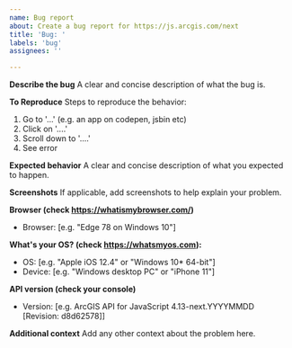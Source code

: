 ```yaml
---
name: Bug report
about: Create a bug report for https://js.arcgis.com/next
title: 'Bug: '
labels: 'bug'
assignees: ''

---
```


<!--
STEP 1: Are you in the right place?

- General questions about ArcGIS API for JavaScript? See https://developers.arcgis.com/javascript/support/

- Can you reproduce the issue with a released version? If so, please report via [Esri Support](http://support.esri.com/).

- Is this a bug specifically for https://js.arcgis.com/next (and cannot be reproduced in earlier versions)? 
  Then you're in the right place, please delete this comment and file an issue right here!
-->

**Describe the bug**
A clear and concise description of what the bug is.

**To Reproduce**
Steps to reproduce the behavior:
1. Go to '...' (e.g. an app on codepen, jsbin etc)
2. Click on '....'
3. Scroll down to '....'
4. See error

**Expected behavior**
A clear and concise description of what you expected to happen.

**Screenshots**
If applicable, add screenshots to help explain your problem.

**Browser (check https://whatismybrowser.com/)** 
 - Browser: [e.g. "Edge 78 on Windows 10"]
 
**What's your OS? (check https://whatsmyos.com):**
 - OS: [e.g. "Apple iOS 12.4" or "Windows 10* 64-bit"]
 - Device: [e.g. "Windows desktop PC" or "iPhone 11"]

**API version (check your console)**
 - Version: [e.g. ArcGIS API for JavaScript 4.13-next.YYYYMMDD [Revision: d8d62578]]

**Additional context**
Add any other context about the problem here.
